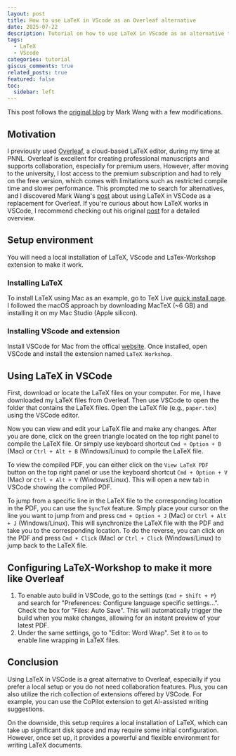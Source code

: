 ```yaml
---
layout: post
title: How to use LaTeX in VScode as an Overleaf alternative
date: 2025-07-22
description: Tutorial on how to use LaTeX in VScode as an alternative to Overleaf
tags:
  - LaTeX
  - VScode
categories: tutorial
giscus_comments: true
related_posts: true
featured: false
toc:
  sidebar: left
---
```


This post follows the [original blog](https://mark-wang.com/blog/2022/latex/) by Mark Wang with a few modifications. 

## Motivation

I previously used [Overleaf](https://www.overleaf.com/), a cloud-based LaTeX editor, during my time at PNNL. Overleaf is excellent for creating professional manuscripts and supports collaboration, especially for premium users. However, after moving to the university, I lost access to the premium subscription and had to rely on the free version, which comes with limitations such as restricted compile time and slower performance. This prompted me to search for alternatives, and I discovered Mark Wang's [post](https://mark-wang.com/blog/2022/latex/) about using LaTeX in VSCode as a replacement for Overleaf. If you're curious about how LaTeX works in VSCode, I recommend checking out his original [post](https://mark-wang.com/blog/2022/latex/) for a detailed overview.

## Setup environment

You will need a local installation of LaTeX, VScode and LaTex-Workshop extension to make it work.

### Installing LaTeX

To install LaTeX using Mac as an example, go to TeX Live [quick install page](https://tug.org/texlive/quickinstall.html). I followed the macOS approach by downloading MacTeX (~6 GB) and installing it on my Mac Studio (Apple silicon).

### Installing VScode and extension

Install VSCode for Mac from the offical [website](https://code.visualstudio.com/download). Once installed, open VSCode and install the extension named `LaTeX Workshop`.


## Using LaTeX in VSCode

First, download or locate the LaTeX files on your computer. For me, I have downloaded my LaTeX files from Overleaf. Then use VSCode to open the folder that contains the LaTeX files. Open the LaTeX file (e.g., `paper.tex`) using the VSCode editor. 

Now you can view and edit your LaTeX file and make any changes. After you are done, click on the green triangle located on the top right panel to compile the LaTeX file. Or simply use keyboard shortcut `Cmd + Option + B` (Mac) or `Ctrl + Alt + B` (Windows/Linux) to compile the LaTeX file.

To view the compiled PDF, you can either click on the `View LaTeX PDF` button on the top right panel or use the keyboard shortcut `Cmd + Option + V` (Mac) or `Ctrl + Alt + V` (Windows/Linux). This will open a new tab in VSCode showing the compiled PDF.

To jump from a specific line in the LaTeX file to the corresponding location in the PDF, you can use the `SyncTeX` feature. Simply place your cursor on the line you want to jump from and press `Cmd + Option + J` (Mac) or `Ctrl + Alt + J` (Windows/Linux). This will synchronize the LaTeX file with the PDF and take you to the corresponding location. To do the reverse, you can click on the PDF and press `Cmd + Click` (Mac) or `Ctrl + Click` (Windows/Linux) to jump back to the LaTeX file.

## Configuring LaTeX-Workshop to make it more like Overleaf

1. To enable auto build in VSCode, go to the settings (`Cmd + Shift + P`) and search for "Preferences: Configure language specific settings...". Check the box for "Files: Auto Save". This will automatically trigger the build when you make changes, allowing for an instant preview of your latest PDF.
2. Under the same settings, go to "Editor: Word Wrap". Set it to `on` to enable line wrapping in LaTeX files.

## Conclusion

Using LaTeX in VSCode is a great alternative to Overleaf, especially if you prefer a local setup or you do not need collaboration features. Plus, you can also utilize the rich collection of extensions offered by VSCode. For example, you can use the CoPilot extension to get AI-assisted writing suggestions.

On the downside, this setup requires a local installation of LaTeX, which can take up significant disk space and may require some initial configuration. However, once set up, it provides a powerful and flexible environment for writing LaTeX documents.